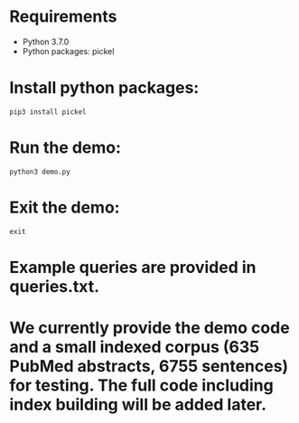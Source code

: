 # Requirements
* Python 3.7.0
* Python packages: pickel

# Install python packages:
`pip3 install pickel`

# Run the demo:
`python3 demo.py`

# Exit the demo:
`exit`

# Example queries are provided in queries.txt.

# We currently provide the demo code and a small indexed corpus (635 PubMed abstracts, 6755 sentences) for testing. The full code including index building will be added later. 
